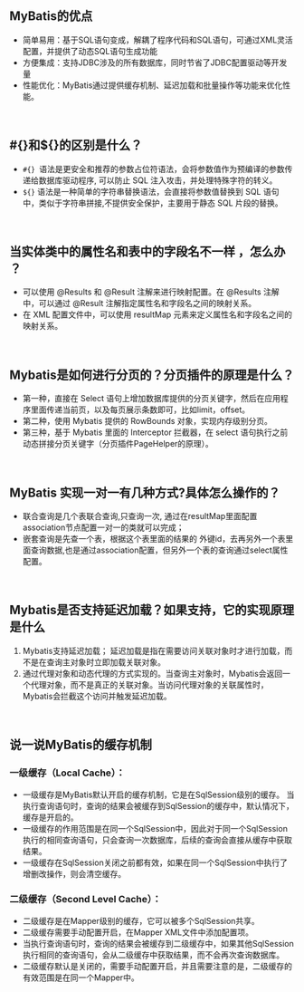 ## MyBatis的优点
- 简单易用：基于SQL语句变成，解耦了程序代码和SQL语句，可通过XML灵活配置，并提供了动态SQL语句生成功能
- 方便集成：支持JDBC涉及的所有数据库，同时节省了JDBC配置驱动等开发量
- 性能优化：MyBatis通过提供缓存机制、延迟加载和批量操作等功能来优化性能。

<br>

## #{}和${}的区别是什么？
- `#{} `语法是更安全和推荐的参数占位符语法，会将参数值作为预编译的参数传递给数据库驱动程序, 可以防止 SQL 注入攻击，并处理特殊字符的转义。
- `${}` 语法是一种简单的字符串替换语法，会直接将参数值替换到 SQL 语句中，类似于字符串拼接,不提供安全保护，主要用于静态 SQL 片段的替换。

<br>

## 当实体类中的属性名和表中的字段名不一样 ，怎么办 ？
- 可以使用 @Results 和 @Result 注解来进行映射配置。在 @Results 注解中，可以通过 @Result 注解指定属性名和字段名之间的映射关系。
- 在 XML 配置文件中，可以使用 resultMap 元素来定义属性名和字段名之间的映射关系。

<br>

## Mybatis是如何进行分页的？分页插件的原理是什么？
- 第一种，直接在 Select 语句上增加数据库提供的分页关键字，然后在应用程序里面传递当前页，以及每页展示条数即可，比如limit，offset。
- 第二种，使用 Mybatis 提供的 RowBounds 对象，实现内存级别分页。
- 第三种，基于 Mybatis 里面的 Interceptor 拦截器，在 select 语句执行之前动态拼接分页关键字（分页插件PageHelper的原理）。

<br>

## MyBatis 实现一对一有几种方式?具体怎么操作的？
- 联合查询是几个表联合查询,只查询一次, 通过在resultMap里面配置association节点配置一对一的类就可以完成；
- 嵌套查询是先查一个表，根据这个表里面的结果的 外键id，去再另外一个表里面查询数据,也是通过association配置，但另外一个表的查询通过select属性配置。

<br>

## Mybatis是否支持延迟加载？如果支持，它的实现原理是什么
1. Mybatis支持延迟加载； 延迟加载是指在需要访问关联对象时才进行加载，而不是在查询主对象时立即加载关联对象。
2. 通过代理对象和动态代理的方式实现的。当查询主对象时，Mybatis会返回一个代理对象，而不是真正的关联对象。当访问代理对象的关联属性时，Mybatis会拦截这个访问并触发延迟加载。


<br>


## 说一说MyBatis的缓存机制
### 一级缓存（Local Cache）：

- 一级缓存是MyBatis默认开启的缓存机制，它是在SqlSession级别的缓存。
当执行查询语句时，查询的结果会被缓存到SqlSession的缓存中，默认情况下，缓存是开启的。
- 一级缓存的作用范围是在同一个SqlSession中，因此对于同一个SqlSession执行的相同查询语句，只会查询一次数据库，后续的查询会直接从缓存中获取结果。
- 一级缓存在SqlSession关闭之前都有效，如果在同一个SqlSession中执行了增删改操作，则会清空缓存。

### 二级缓存（Second Level Cache）：

- 二级缓存是在Mapper级别的缓存，它可以被多个SqlSession共享。
- 二级缓存需要手动配置开启，在Mapper XML文件中添加配置项。
- 当执行查询语句时，查询的结果会被缓存到二级缓存中，如果其他SqlSession执行相同的查询语句，会从二级缓存中获取结果，而不会再次查询数据库。
- 二级缓存默认是关闭的，需要手动配置开启，并且需要注意的是，二级缓存的有效范围是在同一个Mapper中。












